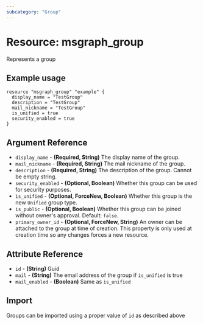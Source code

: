 ```yaml
---
subcategory: "Group"
---
```

# Resource: msgraph_group
Represents a group
## Example usage
```hcl
resource "msgraph_group" "example" {
  display_name = "TestGroup"
  description = "TestGroup"
  mail_nickname = "TestGroup"
  is_unified = true
  security_enabled = true
}
```
## Argument Reference
* `display_name` - **(Required, String)** The display name of the group.
* `mail_nickname` - **(Required, String)** The mail nickname of the group.
* `description` - **(Required, String)** The description of the group.  Cannot be empty string.
* `security_enabled` - **(Optional, Boolean)** Whether this group can be used for security purposes.
* `is_unified` - **(Optional, ForceNew, Boolean)** Whether this group is the new `Unified` group type.
* `is_public` - **(Optional, Boolean)** Whether this group can be joined without owner's approval. Default: `false`.
* `primary_owner_id` - **(Optional, ForceNew, String)** An owner can be attached to the group at time of creation.  This property is only used at creation time so any changes forces a new resource.
## Attribute Reference
* `id` - **(String)** Guid
* `mail` - **(String)** The email address of the group if `is_unified` is true
* `mail_enabled` - **(Boolean)** Same as `is_unified`
## Import
Groups can be imported using a proper value of `id` as described above
